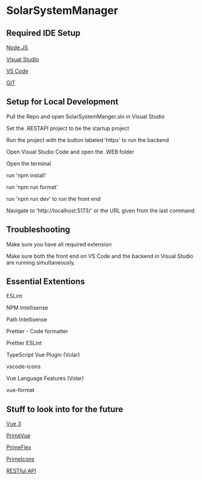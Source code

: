 # SolarSystemManager

## Required IDE Setup

[Node.JS](https://nodejs.org/en)

[Visual Studio](https://visualstudio.microsoft.com/)

[VS Code](https://code.visualstudio.com/)

[GIT](https://git-scm.com/downloads)

## Setup for Local Development

Pull the Repo and open SolarSystemManger.sln in Visual Studio

Set the .RESTAPI project to be the startup project

Run the project with the button labeled 'https' to run the backend

Open Visual Studio Code and open the .WEB folder

Open the terminal

run 'npm install'

run 'npm run format'

run 'npm run dev' to run the front end

Navigate to 'http://localhost:5173/' or the URL given from the last command.

## Troubleshooting

Make sure you have all required extension

Make sure both the front end on VS Code and the backend in Visual Studio are running simultaneously.

## Essential Extentions

ESLint

NPM Intellisense

Path Intellisense

Prettier - Code formatter

Prettier ESLint

TypeScript Vue Plugin (Volar)

vscode-icons

Vue Language Features (Volar)

vue-format

## Stuff to look into for the future

[Vue 3](https://vuejs.org/)

[PrimeVue](https://primevue.org/)

[PrimeFlex](https://primeflex.org/)

[PrimeIcons](https://www.primefaces.org/roma/icons.xhtml)

[RESTful API](https://learn.microsoft.com/en-us/aspnet/web-api/overview/older-versions/build-restful-apis-with-aspnet-web-api)
